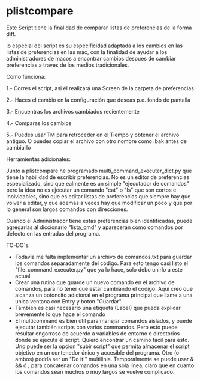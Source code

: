 # plistcompare
Este Script tiene la finalidad de comparar listas de preferencias de la forma diff.

lo especial del script es su especificidad adaptada a los cambios en las listas de preferencias en las mac,
con la finalidad de ayudar a los administradores de macos a encontrar cambios despues de cambiar preferencias
a traves de los medios tradicionales.

Como funciona:

1.- Corres el script, asi él realizará una Screen de la carpeta de preferencias

2.- Haces el cambio en la configuración que deseas p.e. fondo de pantalla

3.- Encuentras los archivos cambiados recientemente

4.- Comparas los cambios

5.- Puedes usar TM para retroceder en el Tiempo y obtener el archivo antiguo. O puedes copiar el archivo con otro nombre como .bak antes de cambiarlo

Herramientas adicionales:

Junto a plistcompare he programado multi_command_executer_dict.py que tiene la habilidad de escribir preferencias. No es un editor de preferencias especializado, sino que ealmente es un simple "ejecutador de comandos" pero la idea no es ejecutar un comando "cat" o "ls" que son cortos e inolvidables, sino que es editar listas de preferencias que siempre hay que volver a editar, y que ademas a veces hay que modificar un poco y que por lo general son largos comandos con direcciones. 

Cuando el Administrador tiene estas preferencias bien identificadas, puede agregarlas al diccionario "lista_cmd" y apareceran como comandos por defecto en las entradas del programa.

TO-DO´s:

- Todavía me falta implementar un archivo de comandos.txt para guardar los comandos separadamente del código. Para esto tengo casi listo el "file_command_executer.py" que ya lo hace, solo debo unirlo a este actual
- Crear una rutina que guarde un nuevo comando en el archivo de comandos, para no tener que estar cambiando el código. Aqui creo que alcanza un botoncito adicional en el programa principal que llame a una unica ventana con Entry y boton "Guardar"
- También es casi necesario una etiqueta (Label) que pueda explicar brevemente lo que hace el comando
- El multicommand es bien útil para manejar comandos aislados, y puede ejecutar también scripts con varios commandos. Pero esto puede resultar engorroso de acuerdo a variables de entorno o directorios donde se ejecuta el script. Quiero encontrar un camino fácil para esto. Uno puede ser la opcion "subir script" que permita almacenar el script objetivo en un contenedor único y accesible del programa. Otro (o ambos) podría ser un "Do it!" multilinia. Temporalmente se puede usar & && ó ; para concatenar comandos en una sola linea, claro que en cuanto los comandos sean muchos o muy largos se vuelve complicado.
